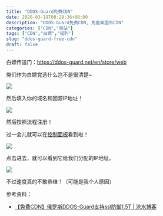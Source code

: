 ```yaml
---
title: "DDOS-Guard免费CDN"
date: 2020-03-19T08:29:36+08:00
description: "DDOS-Guard免费CDN, 免备案国外CDN"
categories: ["CDN","网站"]
tags: ["CDN","白嫖","福利"]
slug: "ddos-guard-free-cdn"
draft: false
---
```


白嫖传送门：<https://ddos-guard.net/en/store/web>

俺们作为白嫖党选什么岂不是很清楚~

![](https://gitee.com/RACD/cdn/raw/master/imgs/20200319083802.png)

然后填入你的域名和回源IP地址！

![](https://gitee.com/RACD/cdn/raw/master/imgs/20200319084702.png)

然后按照流程注册！

过一会儿就可以在[控制面板](https://my.ddos-guard.net/cabinet)看到啦！

![](https://gitee.com/RACD/cdn/raw/master/imgs/20200319084942.png)



点击进去，就可以看到它给我们分配的IP地址。

![](https://gitee.com/RACD/cdn/raw/master/imgs/20200319085045.png)

不过速度真的不敢恭维！（可能是我个人原因）

参考资料：

- [【免费CDN】俄罗斯DDOS-Guard支持ssl防御1.5T | 沧水博客](https://cangshui.net/3346.html)